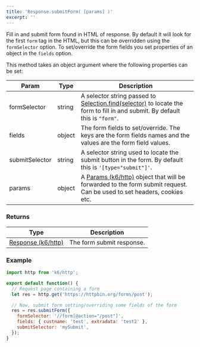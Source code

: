 ```yaml
---
title: 'Response.submitForm( [params] )'
excerpt: ''
---
```


Fill in and submit form found in HTML of response. By default it will look for the first `form` tag in the HTML, but this can be overridden using the `formSelector` option. To set/override the form fields you set properties of an object in the `fields` option.

This method takes an object argument where the following properties can be set:

| Param          | Type   | Description                                                                                                                                                                                 |
| -------------- | ------ | ------------------------------------------------------------------------------------------------------------------------------------------------------------------------------------------- |
| formSelector   | string | A selector string passed to [Selection.find(selector)](/javascript-api/k6-html/selection/selection-find-selector) to locate the form to fill in and submit. By default this is `"form"`. |
| fields         | object | The form fields to set/override. The keys are the form fields names and the values are the form field values.                                                                               |
| submitSelector | string | A selector string used to locate the submit button in the form. By default this is `'[type="submit"]'`.                                                                                     |
| params         | object | A [Params (k6/http)](/javascript-api/k6-http/params-k6-http) object that will be forwarded to the form submit request. Can be used to set headers, cookies etc.                         |

### Returns

| Type                                                               | Description               |
| ------------------------------------------------------------------ | ------------------------- |
| [Response (k6/http)](/javascript-api/k6-http/response-k6-http) | The form submit response. |

### Example

<div class="code-group" data-props='{"labels": []}'>

```js
import http from 'k6/http';

export default function() {
  // Request page containing a form
  let res = http.get('https://httpbin.org/forms/post');

  // Now, submit form setting/overriding some fields of the form
  res = res.submitForm({
    formSelector: '//form[@action="/post"]',
    fields: { custname: 'test', extradata: 'test2' },
    submitSelector: 'mySubmit',
  });
}
```

</div>
